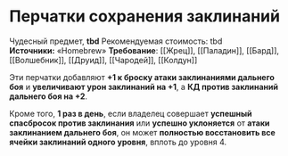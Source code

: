 # Перчатки сохранения заклинаний

Чудесный предмет, **tbd**
Рекомендуемая стоимость: tbd
**Источники:** «Homebrew»
**Требование**: [[Жрец]], [[Паладин]], [[Бард]], [[Волшебник]], [[Друид]], [[Чародей]], [[Колдун]]

Эти перчатки добавляют **+1 к броску атаки заклинаниями дальнего боя** и **увеличивают урон заклинаний на +1**, а **КД против заклинаний дальнего боя на +2**.

Кроме того, **1 раз в день**, если владелец совершает **успешный спасбросок против заклинания** или **успешно уклоняется** от **атаки заклинанием дальнего боя**, он может **полностью восстановить все ячейки заклинаний одного уровня**, вплоть до уровня 4.